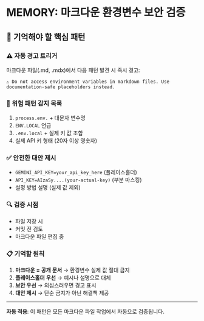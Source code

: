 # MEMORY: 마크다운 환경변수 보안 검증

## 🧠 기억해야 할 핵심 패턴

### ⚠️ 자동 경고 트리거
마크다운 파일(.md, .mdx)에서 다음 패턴 발견 시 즉시 경고:

```
⚠️ Do not access environment variables in markdown files. Use documentation-safe placeholders instead.
```

### 🚨 위험 패턴 감지 목록
1. `process.env.` + 대문자 변수명
2. `ENV.LOCAL` 언급
3. `.env.local` + 실제 키 값 조합
4. 실제 API 키 형태 (20자 이상 영숫자)

### ✅ 안전한 대안 제시
- `GEMINI_API_KEY=your_api_key_here` (플레이스홀더)
- `API_KEY=AIzaSy....(your-actual-key)` (부분 마스킹)
- 설정 방법 설명 (실제 값 제외)

### 🔍 검증 시점
- 파일 저장 시
- 커밋 전 검토
- 마크다운 파일 편집 중

### 📋 기억할 원칙
1. **마크다운 = 공개 문서** → 환경변수 실제 값 절대 금지
2. **플레이스홀더 우선** → 예시나 설명으로 대체
3. **보안 우선** → 의심스러우면 경고 표시
4. **대안 제시** → 단순 금지가 아닌 해결책 제공

---
**자동 적용**: 이 패턴은 모든 마크다운 파일 작업에서 자동으로 검증됩니다. 